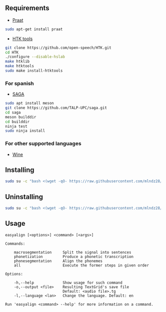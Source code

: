 ## Requirements

* [Praat](https://www.fon.hum.uva.nl/praat/download_linux)

```sh
sudo apt-get install praat
```

* [HTK tools](https://github.com/open-speech/HTK)

```sh
git clone https://github.com/open-speech/HTK.git
cd HTK
./configure --disable-hslab
make htklib
make htktools
sudo make install-htktools
```

### For spanish

* [SAGA](https://github.com/TALP-UPC/saga)

```sh
sudo apt install meson
git clone https://github.com/TALP-UPC/saga.git
cd saga
meson builddir
cd builddir
ninja test
sudo ninja install
```

### For other supported languages

* [Wine](https://wiki.winehq.org/Download)

## Installing

```sh
sudo su -c "bash <(wget -qO- https://raw.githubusercontent.com/mlndz28/praat-easy-align-linux/master/installer.sh)" root
```

## Uninstalling

```sh
sudo su -c "bash <(wget -qO- https://raw.githubusercontent.com/mlndz28/praat-easy-align-linux/master/uninstaller.sh)" root
```


## Usage

```
easyalign [<options>] <command> [<args>]

Commands:

    macrosegmentation     Split the signal into sentences 
    phonetization         Produce a phonetic transcription
    phonesegmentation     Align the phonemes
    all                   Execute the former steps in given order

Options:
    
    -h,--help             Show usage for such command
    -o,--output <file>    Resulting TextGrid's save file 
                          Default: <audio file>.tg
    -l,--language <lan>   Change the language. Default: en

Run 'easyalign <command> --help' for more information on a command.

```